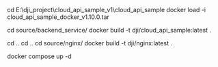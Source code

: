 cd E:\dji_project\cloud_api_sample_v1\cloud_api_sample
docker load -i cloud_api_sample_docker_v1.10.0.tar


cd source/backend_service/
docker build -t dji/cloud_api_sample:latest .

cd ..
cd ..
cd source/nginx/
docker build -t dji/nginx:latest .


docker compose up -d